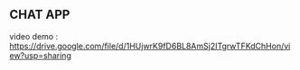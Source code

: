 ## CHAT APP

video demo : https://drive.google.com/file/d/1HUjwrK9fD6BL8AmSj2ITgrwTFKdChHon/view?usp=sharing
